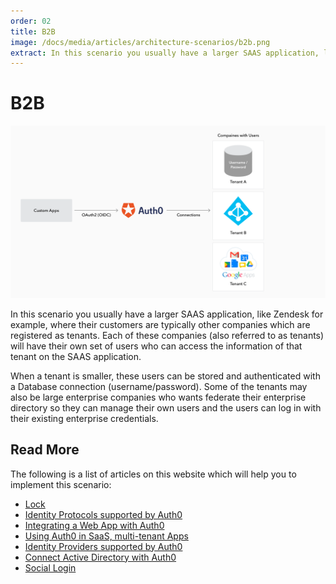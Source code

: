 ```yaml
---
order: 02
title: B2B
image: /docs/media/articles/architecture-scenarios/b2b.png
extract: In this scenario you usually have a larger SAAS application, like Zendesk for example, where their customers are typically other companies which are registered as tenants.
---
```


# B2B

![](/media/articles/architecture-scenarios/b2b.png)

In this scenario you usually have a larger SAAS application, like Zendesk for example, where their customers are typically other companies which are registered as tenants. Each of these companies (also referred to as tenants) will have their own set of users who can access the information of that tenant on the SAAS application.

When a tenant is smaller, these users can be stored and authenticated with a Database connection (username/password). Some of the tenants may also be large enterprise companies who wants federate their enterprise directory so they can manage their own users and the users can log in with their existing enterprise credentials.

## Read More

The following is a list of articles on this website which will help you to implement this scenario:

* [Lock](https://auth0.com/lock)
* [Identity Protocols supported by Auth0](https://auth0.com/docs/protocols)
* [Integrating a Web App with Auth0](https://auth0.com/docs/oauth-web-protocol)
* [Using Auth0 in SaaS, multi-tenant Apps](https://auth0.com/docs/saas-apps)
* [Identity Providers supported by Auth0](https://auth0.com/docs/identityproviders)
* [Connect Active Directory with Auth0](https://auth0.com/docs/connections/enterprise/active-directory)
* [Social Login](https://auth0.com/learn/social-login/)
